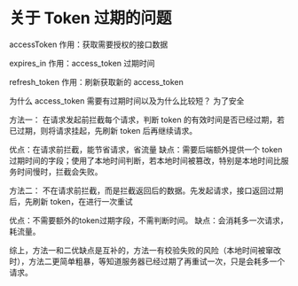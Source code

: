 # 关于 Token 过期的问题

accessToken
  作用：获取需要授权的接口数据

expires_in
  作用：access_token 过期时间

refresh_token
  作用：刷新获取新的 access_token

为什么 access_token 需要有过期时间以及为什么比较短？
  为了安全

方法一：
在请求发起前拦截每个请求，判断 token 的有效时间是否已经过期，若已过期，则将请求挂起，先刷新 token 后再继续请求。

优点：在请求前拦截，能节省请求，省流量
缺点：需要后端额外提供一个 token 过期时间的字段；使用了本地时间判断，若本地时间被篡改，特别是本地时间比服务时间慢时，拦截会失败。

方法二：
不在请求前拦截，而是拦截返回后的数据。先发起请求，接口返回过期后，先刷新 token，在进行一次重试

优点：不需要额外的token过期字段，不需判断时间。
缺点：会消耗多一次请求，耗流量。

综上，方法一和二优缺点是互补的，方法一有校验失败的风险（本地时间被窜改时），方法二更简单粗暴，等知道服务器已经过期了再重试一次，只是会耗多一个请求。